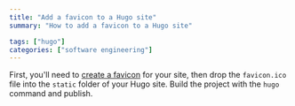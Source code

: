 ```yaml
---
title: "Add a favicon to a Hugo site"
summary: "How to add a favicon to a Hugo site"

tags: ["hugo"]
categories: ["software engineering"]
---
```


First, you'll need to [create a favicon](https://favicon.io/) for your site, then drop the `favicon.ico` file into the `static` folder of your Hugo site. Build the project with the `hugo` command and publish.
